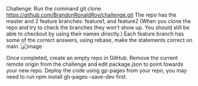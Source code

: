 Challenge:
Run the command git clone https://github.com/BrandonRonaldRoy/challenge.git
The repo has the master and 2 feature branches: feature1, and feature2
(When you clone the repo and try to check the branches they won’t show up. You should still be able to checkout by using their names directly.)
Each feature branch has some of the correct answers, using rebase, make the statements correct on main.
![image](https://user-images.githubusercontent.com/90773105/223910270-ae3c6fd7-5874-44c4-9ff9-21ae10b83f83.png)

 
Once completed, create an empty repo in GitHub. Remove the current remote origin from the challenge and edit package.json to point towards your new repo. Deploy the code using gp-pages from your repo, you may need to run npm install gh-pages –save-dev first.
